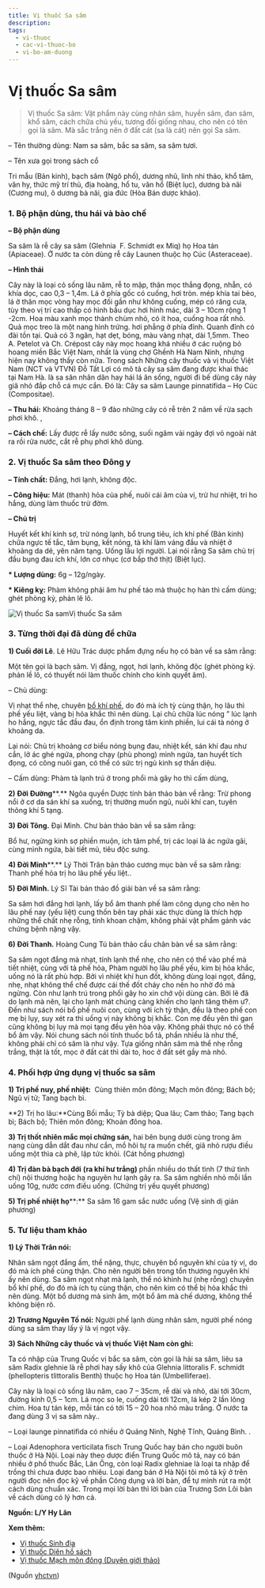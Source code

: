 ```yaml
---
title: Vị thuốc Sa sâm
description: 
tags:
  - vi-thuoc
  - cac-vi-thuoc-bo
  - vi-bo-am-duong
---
```


# Vị thuốc Sa sâm 

> Vị thuốc Sa sâm: Vật phẩm này cùng nhân sâm, huyền sâm, đan sâm, khổ sâm, cách chữa chủ yếu, tương đối giống nhau, cho nên có tên gọi là sâm. Mà sắc trắng nên ở đất cát (sa là cát) nên gọi Sa sâm.

– Tên thường dùng: Nam sa sâm, bắc sa sâm, sa sâm tươi.

– Tên xưa gọi trong sách cổ

Tri mẫu (Bản kinh), bạch sâm (Ngô phố), dương nhũ, linh nhi thảo, khổ tâm, văn hy, thức mỹ trí thủ, địa hoàng, hổ tu, văn hổ (Biệt lục), dương bà nãi (Cương mu), ô dương bà nãi, gia đức (Hòa Bán dược khảo).

### 1. Bộ phận dùng, thu hái và bào chế

**– Bộ phận dùng**

Sa sâm là rễ cây sa sâm (Glehnia  F. Schmidt ex Miq) họ Hoa tán (Apiaceae). Ở nước ta còn dùng rễ cây Launen thuộc họ Cúc (Asteraceae).

**– Hình thái**

Cây này là loại cỏ sống lâu năm, rễ to mập, thân mọc thẳng đọng, nhẵn, có khía dọc, cao 0,3 – 1,4m. Lá ở phía gốc có cuống, hơi tròn. mép khía tai bèo, lá ở thân mọc vòng hay mọc đối gần như không cuống, mép có răng cưa, tùy theo vị trí cao thấp có hình bầu dục hơi hình mác, dài 3 – 10cm rộng 1 -2cm. Hoa màu xanh mọc thành chùm nhỏ, có ít hoa, cuống hoa rất nhỏ. Quả mọc treo là một nang hình trứng. hơi phẳng ở phía đỉnh. Quanh đỉnh có đài tồn tại. Quả có 3 ngăn, hạt dẹt, bóng, màu vàng nhạt, dài 1,5mm. Theo A. Petelot và Ch. Crépost cây này mọc hoang khá nhiều ở các ruộng bỏ hoang miền Bắc Việt Nam, nhất là vùng chợ Ghềnh Hà Nam Ninh, nhưng hiện nay không thấy còn nữa. Trong sách Những cây thuốc và vị thuốc Việt Nam (NCT và VTVN) Đỗ Tất Lợi có mô tả cây sa sâm đang được khai thác tại Nam Hà. là sa sân nhân dân hay hái lá ăn sống, người đi bế dùng cây này giã nhỏ đắp chỗ cá mực cắn. Đó là: Cây sa sâm Launge pinnatifida – Họ Cúc (Compositae).

**– Thu hái:** Khoảng tháng 8 – 9 đào những cây có rễ trên 2 năm về rửa sạch phơi khô. ,

**– Cách chế:** Lấy được rễ lấy nước sông, suối ngâm vài ngày đợi vỏ ngoài nát ra rồi rửa nước, cắt rễ phụ phơi khô dùng.

### 2. Vị thuốc Sa sâm theo Đông y

**– Tính chất:** Đắng, hơi lạnh, không độc. 

**– Công hiệu:** Mát (thanh) hỏa của phế, nuôi cái âm của vị, trừ hư nhiệt, tri ho hắng, dùng làm thuốc trừ đờm.

**– Chủ trị**

Huyết kết khí kinh sợ, trừ nóng lạnh, bổ trung tiêu, ích khí phế (Bản kinh) chữa ngực tế tắc, tâm bụng, kết nóng, tà khí làm váng đầu và nhiệt ở khoảng da dẻ, yên năm tạng. Uống lầu lợi người. Lại nói rằng Sa sâm chủ trị đầu bụng đau ích khí, lớn cơ nhục (cơ bắp thớ thịt) (Biệt lục).

**\* Lượng dùng:** 6g – 12g/ngày. 

**\* Kiêng kỵ:** Phàm không phải âm hư phế táo mà thuộc họ hàn thì cấm dùng; ghét phòng kỷ, phản lê lô.

![Vị thuốc Sa sam](/imgs/yhctvn/Vi-thuoc-Sa-sam.jpg)Vị thuốc Sa sâm

### 3. Từng thời đại đã dùng để chữa

**1) Cuối đời Lê**. Lê Hữu Trác dược phẩm đựng nếu họ có bàn về sa sâm rằng:

Một tên gọi là bạch sâm. Vị đắng, ngọt, hơi lạnh, không độc (ghét phòng kỷ. phản lề lô, có thuyết nói làm thuốc chính cho kinh quyết âm). 

– Chủ dùng:

Vị nhạt thể nhẹ, chuyên [bổ khí phế](/yhctvn/dai-cuong-thuoc-bo-dong-y/), do đó mà ích tỳ cùng thận, họ lâu thì phế yếu liệt, vàng bị hỏa khắc thì nên dùng. Lại chủ chữa lúc nóng ” lúc lạnh ho hắng, ngực tắc đầu đau, ổn định trong tâm kinh phiền, lui cái tà nóng ở khoảng da. 

Lại nói: Chủ trị khoảng cơ biểu nóng bụng đau, nhiệt kết, sán khí đau như cắn, lở ác ghé ngứa, phong chạy (phù phong) mình ngứa, tan huyết tích đọng, có công nuôi gan, có thể có sức trị ngủ kinh sợ thần diệu.

– Cấm dùng: Phàm tà lạnh trú ở trong phổi mà gây ho thì cấm dùng,  

**2) Đời Đường****.** Ngõa quyền Dược tính bản thảo bàn về rằng: Trừ phong nổi ở cơ da sán khí sa xuống, trị thường muốn ngủ, nuôi khí can, tuyên thông khí 5 tạng. 

**3) Đời Tông.** Đại Minh. Chư bản thảo bàn về sa sâm rằng:

Bổ hư, ngừng kinh sợ phiền muộn, ích tâm phế, trị các loại là ác ngứa gãi, cùng mình ngứa, bài tiết mủ, tiêu độc sưng.

**4) Đời Minh****.** Lý Thời Trân bản thảo cương mục bàn về sa sâm rằng: Thanh phế hỏa trị ho lâu phế yếu liệt..

**5) Đời Minh.** Lý Sĩ Tài bản thảo đồ giải bàn về sa sâm rằng:

Sa sâm hơi đắng hơi lạnh, lấy bổ âm thanh phế làm công dụng cho nên ho lâu phế nay (yếu liệt) cung thốn bên tay phải xác thực dùng là thích hợp những thể chất nhẹ rỗng, tính khoan chậm, không phải vật phẩm gánh vác chứng bệnh nặng vậy.

**6) Đời Thanh.** Hoàng Cung Tú bản thảo cầu chân bàn về sa sâm rằng:

Sa sâm ngọt đắng mà nhạt, tính lạnh thể nhẹ, cho nên có thể vào phế mà tiết nhiệt, cùng với tả phế hỏa, Phàm người họ lâu phế yếu, kim bị hỏa khắc, uống nó là rất phù hợp. Bởi vì nhiệt khí hun đốt, không dùng loại ngọt, đắng, nhẹ, nhạt không thể chế được cái thế đốt cháy cho nên ho nhờ đó mà ngừng. Còn như lạnh trú trong phối gây ho xin chớ vội dùng càn. Bởi lẽ đã do lạnh mà nên, lại cho lạnh mát chúng càng khiến cho lạnh tăng thêm ư?. Đến như sách nói bổ phế nuôi con, cùng với ích tỳ thận, đều là theo phế con mẹ bị lụy, suy xét ra thì uống vị này không bị khắc. Con mẹ đều yên thì gan cũng không bị lụy mà mọi tạng đều yên hòa vậy. Không phải thực nó có thể bổ âm vậy. Nói chung sách nói tính thuốc bổ tả, phần nhiều là như thế, không phải chỉ có sâm là như vậy. Tựa giống nhân sâm mà thể nhẹ rỗng trắng, thật là tốt, mọc ở đất cát thì dài to, hoc ở đất sét gầy mà nhỏ.

### 4. Phối hợp ứng dụng vị thuốc sa sâm

**1) Trị phế nuy, phế nhiệt:**  Cùng thiên môn đông; Mạch môn đông; Bách bộ; Ngũ vị tử; Tang bạch bì.

**2) Trị ho lâu:**Cùng Bối mẫu; Tỳ bà diệp; Qua lâu; Cam thảo; Tang bạch bì; Bách bộ; Thiên môn đông; Khoản đông hoa.

**3) Trị thốt nhiên mắc mọi chứng sán,** hai bên bụng dưới cùng trong âm nang cùng dẫn dắt đau như cắn, mồ hôi tự ra muốn chết, giã nhỏ rượu điều uống một thìa cà phê, lập tức khỏi. (Cát hồng phương)

**4) Trị đàn bà bạch đới** **(ra khí hư trắng)** phần nhiều do thất tình (7 thứ tình chí) nội thương hoặc hạ nguyên hư lạnh gây ra. Sa sâm nghiền nhỏ mỗi lần uống 10g, nước cơm điều uống. (Chứng trị yếu quyết phương) 

**5) Trị phế nhiệt họ****:** Sa sâm 16 gam sắc nước uống (Vệ sinh dị giản phương) 

### 5. Tư liệu tham khảo

**1) Lý Thời Trân nói:**

Nhân sâm ngọt đắng ấm, thể nặng, thực, chuyên bổ nguyên khí của tỳ vị, do đó mà ích phế cùng thận. Cho nên người bên trong tổn thương nguyên khí ấy nên dùng. Sa sâm ngọt nhạt mà lạnh, thể nó khinh hư (nhẹ rỗng) chuyên bổ khí phế, do đó mà ích tụ cùng thận, cho nên kim có thể bị hỏa khắc thì nên dùng. Một bổ dương mà sinh âm, một bổ âm mà chế dương, không thể không biện rõ.

**2) Trương Nguyên Tố nói:** Người phế lạnh dùng nhân sâm, người phế nóng dùng sa sâm thay lấy ý là vị ngọt vậy.

**3) Sách Những cây thuốc và vị thuốc Việt Nam còn ghi:**

Ta có nhập của Trung Quốc vị bắc sa sâm, còn gọi là hải sa sâm, liêu sa sâm Radix glehnie là rễ phơi hay sấy khô của Glehnia littoralis F. schmidt (phellopteris tlittoralis Benth) thuộc họ Hoa tán (Umbelliferae).

Cây này là loại cỏ sống lâu năm, cao 7 – 35cm, rễ dài và nhỏ, dài tới 30cm, đường kính 0,5 – 1cm. Lá mọc so le, cuống dài tới 12cm, lá kép 2 lần lông chim. Hoa tự tán kép, mỗi tán có tới 15 – 20 hoa nhỏ màu trắng. Ở nước ta đang dùng 3 vị sa sâm này..

– Loại launge pinnatifida có nhiều ở Quảng Ninh, Nghệ Tĩnh, Quảng Bình. .

– Loại Adenophora verticilata fisch Trung Quốc hay bán cho người buôn thuốc ở Hà Nội. Loại này theo dược điển Trung Quốc mô tả, nay có bán nhiều ở phố thuốc Bắc, Lãn Ông, còn loại Radix glehniae là loại ta nhập để trồng thì chưa được bao nhiêu. Loại đang bán ở Hà Nội tôi mô tả kỹ ở trên người đọc nên đọc kỹ về phần Công dụng và lời bàn, để tự mình rút ra một cách dùng chuẩn xác. Trong mọi lời bàn thì lời bàn của Trương Sơn Lôi bàn về cách dùng có lý hơn cả.

**Nguồn: L/Y Hy Lãn**

**Xem thêm:**

* [Vị thuốc Sinh địa](/yhctvn/vi-thuoc-sinh-dia/)
* [Vị thuốc Diên hồ sách](/yhctvn/vi-thuoc-dien-ho-sach/)
* [Vị thuốc Mạch môn đông (Duyên giới thảo)](/yhctvn/vi-thuoc-mach-mon-dong-duyen-gioi-thao/)

(Nguồn <a href="https://yhctvn.com/vi-thuoc-sa-sam/" target="_blank">yhctvn</a>)
